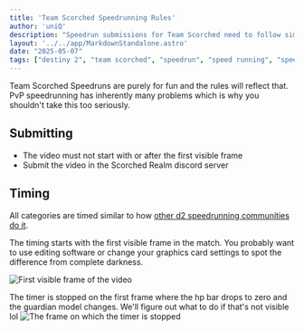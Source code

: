 ```yaml
---
title: 'Team Scorched Speedrunning Rules'
author: 'uniQ'
description: "Speedrun submissions for Team Scorched need to follow similar rules to other categories."
layout: '../../app/MarkdownStandalone.astro'
date: "2025-05-07"
tags: ["destiny 2", "team scorched", "speedrun", "speed running", "speed run"]
---
```


Team Scorched Speedruns are purely for fun and the rules will reflect that. PvP speedrunning has inherently many problems which is why you shouldn't take this too seriously.

## Submitting

- The video must not start with or after the first visible frame
- Submit the video in the Scorched Realm discord server

## Timing

All categories are timed similar to how [other d2 speedrunning communities do it](https://docs.google.com/document/d/16IoHPtkWEaRYjBa5ibDk76fj-FHVUEhePr-n-EH0kdo/edit).

The timing starts with the first visible frame in the match. You probably want to use editing software or change your graphics card settings to spot the difference from complete darkness.

![First visible frame of the video](/images/speedruns/rules/start.webp)

The timer is stopped on the first frame where the hp bar drops to zero and the guardian model changes. We'll figure out what to do if that's not visible lol
![The frame on which the timer is stopped](/images/speedruns/rules/end.webp)
